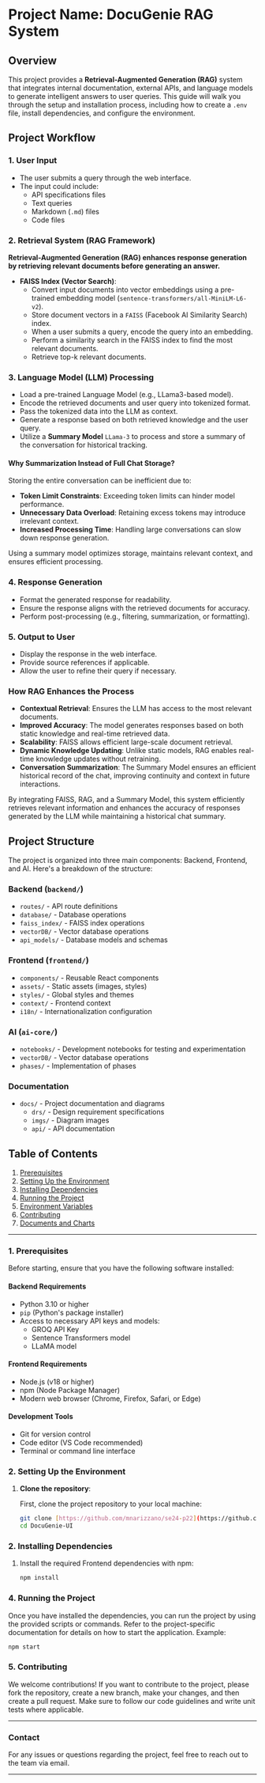 # Project Name: **DocuGenie** RAG System

## Overview

This project provides a **Retrieval-Augmented Generation (RAG)** system that integrates internal documentation, external APIs, and language models to generate intelligent answers to user queries. This guide will walk you through the setup and installation process, including how to create a `.env` file, install dependencies, and configure the environment.

## Project Workflow

### 1. **User Input**

- The user submits a query through the web interface.
- The input could include:
  - API specifications files
  - Text queries
  - Markdown (`.md`) files
  - Code files

### 2. **Retrieval System (RAG Framework)**

**Retrieval-Augmented Generation (RAG) enhances response generation by retrieving relevant documents before generating an answer.**

- **FAISS Index (Vector Search)**:
  - Convert input documents into vector embeddings using a pre-trained embedding model (`sentence-transformers/all-MiniLM-L6-v2`).
  - Store document vectors in a `FAISS` (Facebook AI Similarity Search) index.
  - When a user submits a query, encode the query into an embedding.
  - Perform a similarity search in the FAISS index to find the most relevant documents.
  - Retrieve top-k relevant documents.

### 3. **Language Model (LLM) Processing**

- Load a pre-trained Language Model (e.g., LLama3-based model).
- Encode the retrieved documents and user query into tokenized format.
- Pass the tokenized data into the LLM as context.
- Generate a response based on both retrieved knowledge and the user query.
- Utilize a **Summary Model** `LLama-3` to process and store a summary of the conversation for historical tracking.
#### **Why Summarization Instead of Full Chat Storage?**
Storing the entire conversation can be inefficient due to:
- **Token Limit Constraints**: Exceeding token limits can hinder model performance.
- **Unnecessary Data Overload**: Retaining excess tokens may introduce irrelevant context.
- **Increased Processing Time**: Handling large conversations can slow down response generation.

Using a summary model optimizes storage, maintains relevant context, and ensures efficient processing.

### 4. **Response Generation**

- Format the generated response for readability.
- Ensure the response aligns with the retrieved documents for accuracy.
- Perform post-processing (e.g., filtering, summarization, or formatting).

### 5. **Output to User**

- Display the response in the web interface.
- Provide source references if applicable.
- Allow the user to refine their query if necessary.

### **How RAG Enhances the Process**

- **Contextual Retrieval**: Ensures the LLM has access to the most relevant documents.
- **Improved Accuracy**: The model generates responses based on both static knowledge and real-time retrieved data.
- **Scalability**: FAISS allows efficient large-scale document retrieval.
- **Dynamic Knowledge Updating**: Unlike static models, RAG enables real-time knowledge updates without retraining.
- **Conversation Summarization**: The Summary Model ensures an efficient historical record of the chat, improving continuity and context in future interactions.

By integrating FAISS, RAG, and a Summary Model, this system efficiently retrieves relevant information and enhances the accuracy of responses generated by the LLM while maintaining a historical chat summary.

## **Project Structure**

The project is organized into three main components: Backend, Frontend, and AI. Here's a breakdown of the structure:

### Backend (`backend/`)
- `routes/` - API route definitions
- `database/` - Database operations
- `faiss_index/` - FAISS index operations
- `vectorDB/` - Vector database operations
- `api_models/` - Database models and schemas

### Frontend (`frontend/`)
- `components/` - Reusable React components
- `assets/` - Static assets (images, styles)
- `styles/` - Global styles and themes
- `context/` - Frontend context
- `i18n/` - Internationalization configuration

### AI (`ai-core/`)
- `notebooks/` - Development notebooks for testing and experimentation
- `vectorDB/` - Vector database operations
- `phases/` - Implementation of phases


### Documentation
- `docs/` - Project documentation and diagrams
  - `drs/` - Design requirement specifications
  - `imgs/` - Diagram images
  - `api/` - API documentation

## Table of Contents

1. [Prerequisites](#prerequisites)
2. [Setting Up the Environment](#setting-up-the-environment)
3. [Installing Dependencies](#installing-dependencies)
4. [Running the Project](#running-the-project)
5. [Environment Variables](#environment-variables)
6. [Contributing](#contributing)
7. [Documents and Charts](#documents-and-charts)

---

### 1. Prerequisites

Before starting, ensure that you have the following software installed:

#### Backend Requirements
- Python 3.10 or higher
- `pip` (Python's package installer)
- Access to necessary API keys and models:
  - GROQ API Key
  - Sentence Transformers model
  - LLaMA model

#### Frontend Requirements
- Node.js (v18 or higher)
- npm (Node Package Manager)
- Modern web browser (Chrome, Firefox, Safari, or Edge)

#### Development Tools
- Git for version control
- Code editor (VS Code recommended)
- Terminal or command line interface

### 2. Setting Up the Environment

1. **Clone the repository**:

   First, clone the project repository to your local machine:

   ```bash
   git clone [https://github.com/mnarizzano/se24-p22](https://github.com/imblackline/DocuGenie-UI)
   cd DocuGenie-UI
   ```

### 2. Installing Dependencies

1. Install the required Frontend dependencies with npm:

   ```bash
   npm install
   ```

### 4. Running the Project

Once you have installed the dependencies, you can run the project by using the provided scripts or commands. Refer to the project-specific documentation for details on how to start the application. Example:

```bash
npm start
```

### 5. Contributing

We welcome contributions! If you want to contribute to the project, please fork the repository, create a new branch, make your changes, and then create a pull request. Make sure to follow our code guidelines and write unit tests where applicable.


---

### Contact

For any issues or questions regarding the project, feel free to reach out to the team via email. 

---
